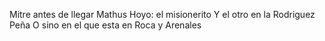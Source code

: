 Mitre antes de llegar Mathus Hoyo: el misionerito 
Y el otro en la Rodriguez Peña
O sino en el que esta en Roca y Arenales